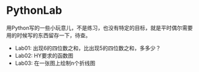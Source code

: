 # PythonLab

用Python写的一些小玩意儿，不是练习，也没有特定的目标，就是平时偶尔需要用的时候写的东西留存一下，待查。

- Lab01: 出现6的四位数之和，比出现5的四位数之和，多多少？
- Lab02: HY要求的函数图
- Lab03: 在一张图上绘制n个折线图
